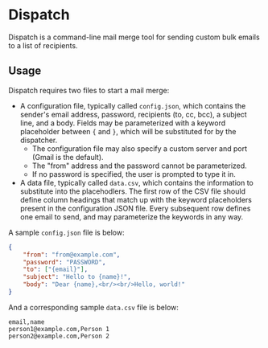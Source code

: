 # Dispatch

Dispatch is a command-line mail merge tool for sending custom bulk emails to a list of recipients.

## Usage

Dispatch requires two files to start a mail merge:

* A configuration file, typically called `config.json`, which contains the sender's email address, password, recipients (to, cc, bcc), a subject line, and a body. Fields may be parameterized with a keyword placeholder between `{` and `}`, which will be substituted for by the dispatcher.
  * The configuration file may also specify a custom server and port (Gmail is the default).
  * The "from" address and the password cannot be parameterized.
  * If no password is specified, the user is prompted to type it in.
* A data file, typically called `data.csv`, which contains the information to substitute into the placehodlers. The first row of the CSV file should define column headings that match up with the keyword placeholders present in the configuration JSON file. Every subsequent row defines one email to send, and may parameterize the keywords in any way.

A sample `config.json` file is below:

```json
{
    "from": "from@example.com",
    "password": "PASSWORD",
    "to": ["{email}"],
    "subject": "Hello to {name}!",
    "body": "Dear {name},<br/><br/>Hello, world!"
}
```

And a corresponding sample `data.csv` file is below:

```
email,name
person1@example.com,Person 1
person2@example.com,Person 2
```

